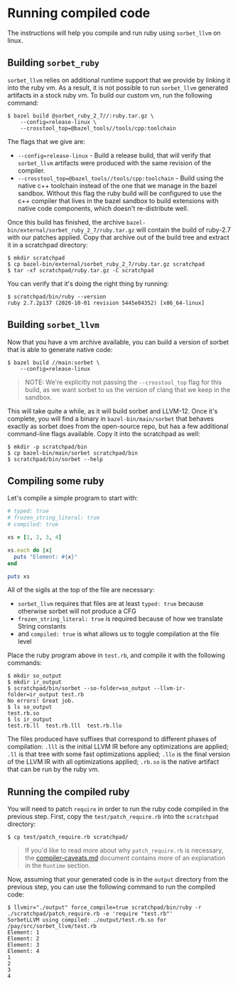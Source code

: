 # Running compiled code

The instructions will help you compile and run ruby using `sorbet_llvm` on linux.

## Building `sorbet_ruby`

`sorbet_llvm` relies on additional runtime support that we provide by linking it into the ruby vm. As a result, it is
not possible to run `sorbet_llvm` generated artifacts in a stock ruby vm. To build our custom vm, run the following
command:

```shell
$ bazel build @sorbet_ruby_2_7//:ruby.tar.gz \
    --config=release-linux \
    --crosstool_top=@bazel_tools//tools/cpp:toolchain
```

The flags that we give are:

* `--config=release-linux` - Build a release build, that will verify that `sorbet_llvm` artifacts were produced with the
  same revision of the compiler.
* `--crosstool_top=@bazel_tools//tools/cpp:toolchain` - Build using the native c++ toolchain instead of the one that we
  manage in the bazel sandbox. Without this flag the ruby build will be configured to use the c++ compiler that lives in
  the bazel sandbox to build extensions with native code components, which doesn't re-distribute well.

Once this build has finished, the archive `bazel-bin/external/sorbet_ruby_2_7/ruby.tar.gz` will contain the build of
ruby-2.7 with our patches applied. Copy that archive out of the build tree and extract it in a scratchpad directory:

```shell
$ mkdir scratchpad
$ cp bazel-bin/external/sorbet_ruby_2_7/ruby.tar.gz scratchpad
$ tar -xf scratchpad/ruby.tar.gz -C scratchpad
```

You can verify that it's doing the right thing by running:

```shell
$ scratchpad/bin/ruby --version
ruby 2.7.2p137 (2020-10-01 revision 5445e04352) [x86_64-linux]
```


## Building `sorbet_llvm`

Now that you have a vm archive available, you can build a version of sorbet that is able to generate native code:

```shell
$ bazel build //main:sorbet \
    --config=release-linux
```

> NOTE: We're explicitly not passing the `--crosstool_top` flag for this build, as we want sorbet to us the version of
> clang that we keep in the sandbox.

This will take quite a while, as it will build sorbet and LLVM-12. Once it's complete, you will find a binary in
`bazel-bin/main/sorbet` that behaves exactly as sorbet does from the open-source repo, but has a few additional
command-line flags available. Copy it into the scratchpad as well:

```shell
$ mkdir -p scratchpad/bin
$ cp bazel-bin/main/sorbet scratchpad/bin
$ scratchpad/bin/sorbet --help
```

## Compiling some ruby

Let's compile a simple program to start with:

```ruby
# typed: true
# frozen_string_literal: true
# compiled: true

xs = [1, 2, 3, 4]

xs.each do |x|
  puts "Element: #{x}"
end

puts xs
```

All of the sigils at the top of the file are necessary:

* `sorbet_llvm` requires that files are at least `typed: true` because otherwise sorbet will not produce a CFG
* `frozen_string_literal: true` is required because of how we translate String constants
* and `compiled: true` is what allows us to toggle compilation at the file level

Place the ruby program above in `test.rb`, and compile it with the following commands:

```shell
$ mkdir so_output
$ mkdir ir_output
$ scratchpad/bin/sorbet --so-folder=so_output --llvm-ir-folder=ir_output test.rb
No errors! Great job.
$ ls so_output
test.rb.so
$ ls ir_output
test.rb.ll  test.rb.lll  test.rb.llo
```

The files produced have suffixes that correspond to different phases of compilation: `.lll` is the initial LLVM IR
before any optimizations are applied; `.ll` is that tree with some fast optimizations applied; `.llo` is the final
version of the LLVM IR with all optimizations applied; `.rb.so` is the native artifact that can be run by the ruby vm.

## Running the compiled ruby

You will need to patch `require` in order to run the ruby code compiled in the previous step. First, copy the
`test/patch_require.rb` into the `scratchpad` directory:

```
$ cp test/patch_require.rb scratchpad/
```

> If you'd like to read more about why `patch_require.rb` is necessary, the
> [compiler-caveats.md](compiler-caveats.md#runtime) document contains more of an explanation in the `Runtime` section.

Now, assuming that your generated code is in the `output` directory from the previous step, you can use the following
command to run the compiled code:

```
$ llvmir="./output" force_compile=true scratchpad/bin/ruby -r ./scratchpad/patch_require.rb -e 'require "test.rb"'
SorbetLLVM using compiled: ./output/test.rb.so for /pay/src/sorbet_llvm/test.rb
Element: 1
Element: 2
Element: 3
Element: 4
1
2
3
4
```
